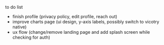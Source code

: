 to do list
- finish profile (privacy policy, edit profile, reach out)
- improve charts page (ui design, y-axis labels, possibly switch to vicotry native)
- ux flow (change/remove landing page and add splash screen while checking for auth)